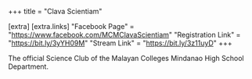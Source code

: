 +++
title = "Clava Scientiam"

[extra]
[extra.links]
"Facebook Page" = "https://www.facebook.com/MCMClavaScientiam"
"Registration Link" = "https://bit.ly/3yYH09M"
"Stream Link" = "https://bit.ly/3z11uyD"
+++

The official Science Club of the Malayan Colleges Mindanao High School Department.